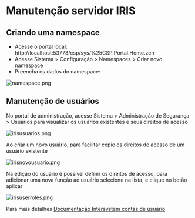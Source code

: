 # Manutenção servidor IRIS
## Criando uma namespace
- Acesse o portal local:  http://localhost:53773/csp/sys/%25CSP.Portal.Home.zen
- Acesse Sistema > Configuração > Namespaces > Criar novo namespace
- Preencha os dados do namespace:

![namespace.png](docs/img/namespace.png)


## Manutenção de usuários

No portal de administração, acesse Sistema > Administração de Segurança > Usuários para visualizar os usuários existentes e seus direitos de acesso

![irisusuarios.png](docs/img/irisusuarios.png)

Ao criar um novo usuário, para facilitar copie os direitos de acesso de um usuário existente

![irisnovousuario.png](docs/img/irisnovousuario.png)

Na edição do usuário é possível definir os direitos de acesso, para adicionar uma nova função ao usuário selecione na lista, e clique no botão aplicar

![irisuserroles.png](docs/img/irisuserroles.png)

Para mais detalhes [Documentação Intersystem contas de usuário](https://docs.intersystems.com/irislatest/csp/docbook/DocBook.UI.Page.cls?KEY=GAUTHZ_users)
